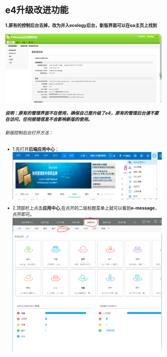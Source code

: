 # e4升级改进功能

#### 1.原有的控制后台去掉，改为并入ecology后台，新版界面可以在oa主页上找到

![3.8版本管理后台](/image/3.8版本后台管理界面.png "Title")

##### 说明：原有的管理界面不在使用，确保自己是升级了e4，原有的管理后台请不要在访问，任何报错信息不会影响新版的使用。

###### 新版控制后台打开方法：
* 1.先打开**后端应用中心**；
![后端应用中心](/image/打开后端应用中心.jpg "Title")

* 2.顶部栏上点击**应用中心**,在点开的二级标题菜单上就可以看到**e-message**，点开即可。
![e-message后台管理](/image/e-message后台管理.PNG "Title")
